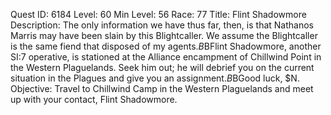 Quest ID: 6184
Level: 60
Min Level: 56
Race: 77
Title: Flint Shadowmore
Description: The only information we have thus far, then, is that Nathanos Marris may have been slain by this Blightcaller. We assume the Blightcaller is the same fiend that disposed of my agents.$B$BFlint Shadowmore, another SI:7 operative, is stationed at the Alliance encampment of Chillwind Point in the Western Plaguelands. Seek him out; he will debrief you on the current situation in the Plagues and give you an assignment.$B$BGood luck, $N.
Objective: Travel to Chillwind Camp in the Western Plaguelands and meet up with your contact, Flint Shadowmore.
